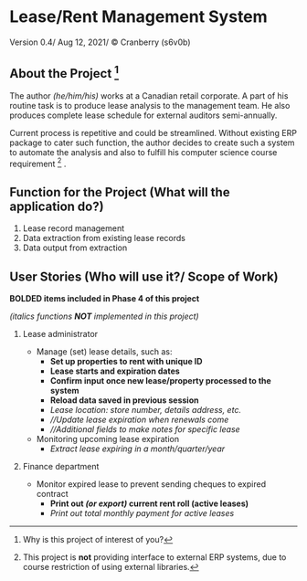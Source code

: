 # Lease/Rent Management System
Version 0.4/ Aug 12, 2021/ &copy; Cranberry (s6v0b)

## About the Project [^1] 

The author *(he/him/his)* works at a Canadian retail corporate.
A part of his routine task is to produce lease analysis to the management team.
He also produces complete lease schedule for external auditors semi-annually.


Current process is repetitive and could be streamlined.
Without existing ERP package to cater such function,
the author decides to create such a system to automate the analysis
and also to fulfill his computer science course requirement [^2] .

## Function for the Project (What will the application do?)

1. Lease record management
2. Data extraction from existing lease records
3. Data output from extraction

## User Stories (Who will use it?/ Scope of Work)
**BOLDED items included in Phase 4 of this project**

*(italics functions **NOT** implemented in this project)*

1.  Lease administrator
    * Manage (set) lease details, such as:
        * **Set up properties to rent with unique ID**
        * **Lease starts and expiration dates**
        * **Confirm input once new lease/property processed to the system**
        * **Reload data saved in previous session**
        * *Lease location: store number, details address, etc.*
        * *//Update lease expiration when renewals come*
        * *//Additional fields to make notes for specific lease*
    * Monitoring upcoming lease expiration
        * *Extract lease expiring in a month/quarter/year*
    
2. Finance department 
    * Monitor expired lease to prevent sending cheques to expired contract
      * **Print out *(or export)* current rent roll (active leases)**
      * *Print out total monthly payment for active leases*

    
[^1]: Why is this project of interest of you?

[^2]: This project is **not** providing interface to external ERP systems, due to course
restriction of using external libraries.